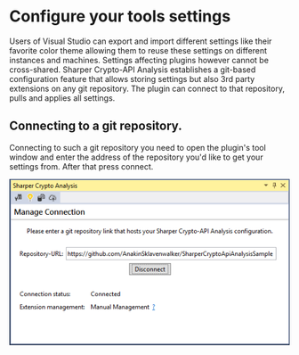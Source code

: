 # Configure your tools settings

Users of Visual Studio can export and import different settings like their favorite color theme
allowing them to reuse these settings on different instances and machines. Settings affecting plugins however 
cannot be cross-shared. Sharper Crypto-API Analysis establishes a git-based configuration feature that 
allows storing settings but also 3rd party extensions on any git repository. The plugin can connect to that repository,
pulls and applies all settings.


## Connecting to a git repository. 

Connecting to such a git repository you need to open the plugin's tool window and enter the address of the
repository you'd like to get your settings from. After that press connect.

![Alt text](../images/configView.PNG?raw=true "Sharper Crypto-API Analysis")

 
 
 
 
 
 
 
 
 
 
 
 
 
